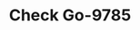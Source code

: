 ---
f_zip-code: 46368
f_state-code: IN
title: Check Go-9785
f_phone: 219-762-5522
f_city-only: Portage
f_address: 6097 US-6 B Portage
f_location-unique-id: '9785'
slug: check-go-9785
updated-on: '2024-05-30T13:46:58.046Z'
created-on: '2024-05-30T13:36:59.803Z'
published-on: '2024-05-30T13:54:32.469Z'
f_city-state: cms/city/portage-in.md
f_company: cms/company/check-go.md
f_state: cms/state/indiana.md
layout: '[payday-loan].html'
tags: payday-loan
---